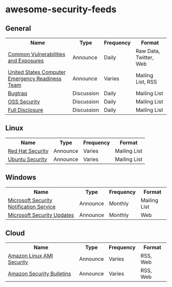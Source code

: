 # awesome-security-feeds

## General

<table style="width:100%">
  <tr>
    <th>Name</th>
    <th>Type</th>
    <th>Frequency</th>
    <th>Format</th>
  </tr>
  <tr>
    <td><a href="https://cve.mitre.org/cve/">Common Vulnerabilities and Exposures</a></td>
    <td>Announce</td>
    <td>Daily</td>
    <td>Raw Data, Twitter, Web</td>
  </tr>
  <tr>
    <td><a href="https://www.us-cert.gov/mailing-lists-and-feeds">United States Computer Emergency Readiness Team</a></td>
    <td>Announce</td>
    <td>Varies</td>
    <td>Mailing List, RSS</td>
  </tr>
  <tr>
    <td><a href="http://www.securityfocus.com/archive/1/description#0.3.1">Bugtraq</a></td>
    <td>Discussion</td>
    <td>Daily</td>
    <td>Mailing List</td>
  </tr>
  <tr>
    <td><a href="http://www.openwall.com/lists/oss-security/">OSS Security</a></td>
    <td>Discussion</td>
    <td>Daily</td>
    <td>Mailing List</td>
  </tr>
  <tr>
    <td><a href="https://nmap.org/mailman/listinfo/fulldisclosure">Full Disclosure</a></td>
    <td>Discussion</td>
    <td>Daily</td>
    <td>Mailing List</td>
  </tr>
</table>

## Linux

<table style="width:100%">
  <tr>
    <th>Name</th>
    <th>Type</th>
    <th>Frequency</th>
    <th>Format</th>
  </tr>
  <tr>
    <td><a href="https://www.redhat.com/mailman/listinfo/rhsa-announce">Red Hat Security</a></td>
    <td>Announce</td>
    <td>Varies</td>
    <td>Mailing List</td>
  </tr>
  <tr>
    <td><a href="https://lists.ubuntu.com/mailman/listinfo/ubuntu-security-announce">Ubuntu Security</a></td>
    <td>Announce</td>
    <td>Varies</td>
    <td>Mailing List</td>
  </tr>
</table>

## Windows

<table style="width:100%">
  <tr>
    <th>Name</th>
    <th>Type</th>
    <th>Frequency</th>
    <th>Format</th>
  </tr>
  <tr>
    <td><a href="https://technet.microsoft.com/en-us/security/dd252948.aspx">Microsoft Security Notification Service</a></td>
    <td>Announce</td>
    <td>Monthly</td>
    <td>Mailing List</td>
  </tr>
  <tr>
    <td><a href="https://technet.microsoft.com/en-us/security/bulletins.aspx">Microsoft Security Updates</a></td>
    <td>Announce</td>
    <td>Monthly</td>
    <td>Web</td>
  </tr>
</table>

## Cloud

<table style="width:100%">
  <tr>
    <th>Name</th>
    <th>Type</th>
    <th>Frequency</th>
    <th>Format</th>
  </tr>
  <tr>
    <td><a href="https://alas.aws.amazon.com/">Amazon Linux AMI Security</a></td>
    <td>Announce</td>
    <td>Varies</td>
    <td>RSS, Web</td>
  </tr>
  <tr>
    <td><a href="https://aws.amazon.com/security/security-bulletins/">Amazon Security Bulletins</a></td>
    <td>Announce</td>
    <td>Varies</td>
    <td>RSS, Web</td>
  </tr>
</table>
